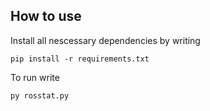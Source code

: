 ## How to use

Install all nescessary dependencies by writing 

```
pip install -r requirements.txt
```

To run write 

```
py rosstat.py
```